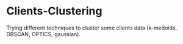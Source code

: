 # Clients-Clustering

Trying different techniques to cluster some clients data (k-medoids, DBSCAN, OPTICS, gaussian). 
